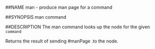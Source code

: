 ##NAME
  man - produce man page for a command

##SYNOPSIS
  man command

##DESCRIPTION
  The man command looks up the node for the given `command` 

  Returns the result of sending #manPage .to the node.
